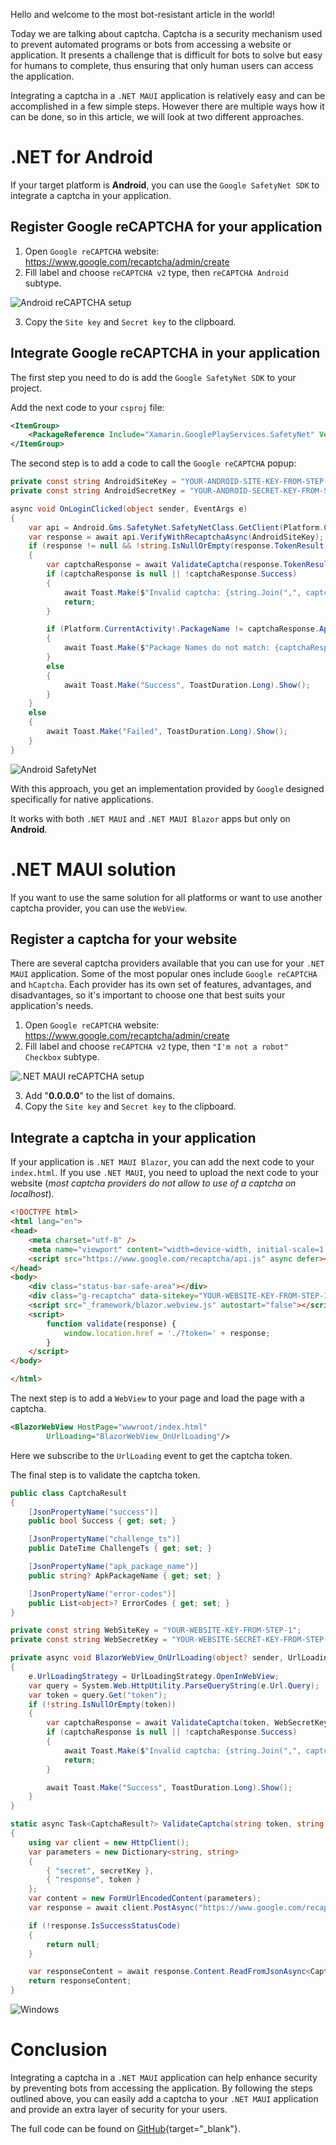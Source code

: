 Hello and welcome to the most bot-resistant article in the world!

Today we are talking about captcha. Captcha is a security mechanism used to prevent automated programs or bots from accessing a website or application. It presents a challenge that is difficult for bots to solve but easy for humans to complete, thus ensuring that only human users can access the application.

Integrating a captcha in a `.NET MAUI` application is relatively easy and can be accomplished in a few simple steps. However there are multiple ways how it can be done, so in this article, we will look at two different approaches.

# .NET for Android

If your target platform is **Android**, you can use the `Google SafetyNet SDK` to integrate a captcha in your application.

## Register Google reCAPTCHA for your application

1. Open `Google reCAPTCHA` website: https://www.google.com/recaptcha/admin/create
2. Fill label and choose `reCAPTCHA v2` type, then `reCAPTCHA Android` subtype.

![Android reCAPTCHA setup](https://ik.imagekit.io/VladislavAntonyuk/vladislavantonyuk/articles/37/captcha-android-setup.png)

3. Copy the `Site key` and `Secret key` to the clipboard.

## Integrate Google reCAPTCHA in your application

The first step you need to do is add the `Google SafetyNet SDK` to your project.

Add the next code to your `csproj` file:

```xml
<ItemGroup>
	<PackageReference Include="Xamarin.GooglePlayServices.SafetyNet" Version="118.0.1.3" />
</ItemGroup>
```

The second step is to add a code to call the `Google reCAPTCHA` popup:

```csharp
private const string AndroidSiteKey = "YOUR-ANDROID-SITE-KEY-FROM-STEP-1";
private const string AndroidSecretKey = "YOUR-ANDROID-SECRET-KEY-FROM-STEP-1";

async void OnLoginClicked(object sender, EventArgs e)
{
	var api = Android.Gms.SafetyNet.SafetyNetClass.GetClient(Platform.CurrentActivity);
	var response = await api.VerifyWithRecaptchaAsync(AndroidSiteKey);
	if (response != null && !string.IsNullOrEmpty(response.TokenResult))
	{
		var captchaResponse = await ValidateCaptcha(response.TokenResult, AndroidSecretKey);
		if (captchaResponse is null || !captchaResponse.Success)
		{
			await Toast.Make($"Invalid captcha: {string.Join(",", captchaResponse?.ErrorCodes ?? Enumerable.Empty<object>())}", ToastDuration.Long).Show();
			return;
		}

		if (Platform.CurrentActivity!.PackageName != captchaResponse.ApkPackageName)
		{
			await Toast.Make($"Package Names do not match: {captchaResponse.ApkPackageName}", ToastDuration.Long).Show();
		}
		else
		{
			await Toast.Make("Success", ToastDuration.Long).Show();
		}
	}
	else
	{
		await Toast.Make("Failed", ToastDuration.Long).Show();
	}
}
```

![Android SafetyNet](https://ik.imagekit.io/VladislavAntonyuk/vladislavantonyuk/articles/37/Android.gif)

With this approach, you get an implementation provided by `Google` designed specifically for native applications.

It works with both `.NET MAUI` and `.NET MAUI Blazor` apps but only on **Android**.

# .NET MAUI solution

If you want to use the same solution for all platforms or want to use another captcha provider, you can use the `WebView`.

## Register a captcha for your website

There are several captcha providers available that you can use for your `.NET MAUI` application. Some of the most popular ones include `Google reCAPTCHA` and `hCaptcha`. Each provider has its own set of features, advantages, and disadvantages, so it's important to choose one that best suits your application's needs.

1. Open `Google reCAPTCHA` website: https://www.google.com/recaptcha/admin/create
2. Fill label and choose `reCAPTCHA v2` type, then `"I'm not a robot" Checkbox` subtype.

![.NET MAUI reCAPTCHA setup](https://ik.imagekit.io/VladislavAntonyuk/vladislavantonyuk/articles/37/captcha-blazor-setup.png)

3. Add "**0.0.0.0**" to the list of domains.
4. Copy the `Site key` and `Secret key` to the clipboard.

## Integrate a captcha in your application

If your application is `.NET MAUI Blazor`, you can add the next code to your `index.html`. If you use `.NET MAUI`, you need to upload the next code to your website (*most captcha providers do not allow to use of a captcha on localhost*).

```html
<!DOCTYPE html>
<html lang="en">
<head>
    <meta charset="utf-8" />
    <meta name="viewport" content="width=device-width, initial-scale=1.0, maximum-scale=1.0, user-scalable=no, viewport-fit=cover" />
    <script src="https://www.google.com/recaptcha/api.js" async defer></script>
</head>
<body>
    <div class="status-bar-safe-area"></div>
    <div class="g-recaptcha" data-sitekey="YOUR-WEBSITE-KEY-FROM-STEP-1" data-callback="validate"></div>
    <script src="_framework/blazor.webview.js" autostart="false"></script>
    <script>
        function validate(response) {
            window.location.href = './?token=' + response;
        }
    </script>
</body>

</html>
```

The next step is to add a `WebView` to your page and load the page with a captcha.

```xml
<BlazorWebView HostPage="wwwroot/index.html"
		UrlLoading="BlazorWebView_OnUrlLoading"/>
```

Here we subscribe to the `UrlLoading` event to get the captcha token.

The final step is to validate the captcha token.

```csharp
public class CaptchaResult
{
	[JsonPropertyName("success")]
	public bool Success { get; set; }

	[JsonPropertyName("challenge_ts")]
	public DateTime ChallengeTs { get; set; }

	[JsonPropertyName("apk_package_name")]
	public string? ApkPackageName { get; set; }

	[JsonPropertyName("error-codes")]
	public List<object>? ErrorCodes { get; set; }
}

private const string WebSiteKey = "YOUR-WEBSITE-KEY-FROM-STEP-1";
private const string WebSecretKey = "YOUR-WEBSITE-SECRET-KEY-FROM-STEP-1";

private async void BlazorWebView_OnUrlLoading(object? sender, UrlLoadingEventArgs e)
{
	e.UrlLoadingStrategy = UrlLoadingStrategy.OpenInWebView;
	var query = System.Web.HttpUtility.ParseQueryString(e.Url.Query);
	var token = query.Get("token");
	if (!string.IsNullOrEmpty(token))
	{
		var captchaResponse = await ValidateCaptcha(token, WebSecretKey);
		if (captchaResponse is null || !captchaResponse.Success)
		{
			await Toast.Make($"Invalid captcha: {string.Join(",", captchaResponse?.ErrorCodes ?? Enumerable.Empty<object>())}", ToastDuration.Long).Show();
			return;
		}

		await Toast.Make("Success", ToastDuration.Long).Show();
	}
}

static async Task<CaptchaResult?> ValidateCaptcha(string token, string secretKey)
{
	using var client = new HttpClient();
	var parameters = new Dictionary<string, string>
	{
		{ "secret", secretKey },
		{ "response", token }
	};
	var content = new FormUrlEncodedContent(parameters);
	var response = await client.PostAsync("https://www.google.com/recaptcha/api/siteverify", content);

	if (!response.IsSuccessStatusCode)
	{
		return null;
	}

	var responseContent = await response.Content.ReadFromJsonAsync<CaptchaResult>();
	return responseContent;
}
```

![Windows](https://ik.imagekit.io/VladislavAntonyuk/vladislavantonyuk/articles/37/Windows.gif)

# Conclusion

Integrating a captcha in a `.NET MAUI` application can help enhance security by preventing bots from accessing the application. By following the steps outlined above, you can easily add a captcha to your `.NET MAUI` application and provide an extra layer of security for your users.

The full code can be found on [GitHub](https://github.com/VladislavAntonyuk/MauiSamples/tree/main/MauiCaptcha){target="_blank"}.